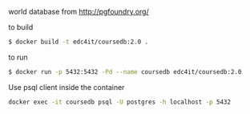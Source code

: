world database from http://pgfoundry.org/

to build

```bash
$ docker build -t edc4it/coursedb:2.0 .
```

to run

```bash
$ docker run -p 5432:5432 -Pd --name coursedb edc4it/coursedb:2.0

```

Use psql client inside the container

```bash
docker exec -it coursedb psql -U postgres -h localhost -p 5432
```
